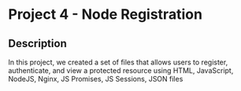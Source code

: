 # Project 4 - Node Registration

## Description
  In this project, we created a set of files that allows users to register, authenticate, and view a protected resource using HTML, JavaScript, NodeJS, Nginx, JS Promises, JS Sessions, JSON files
  


